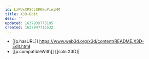 ```yaml
---
id: LzPUxXPSCzSRKkuPieyMM
title: X3D-Edit
desc: ''
updated: 1637939775105
created: 1637847715632
---
```



- [[p.hasURL]] https://www.web3d.org/x3d/content/README.X3D-Edit.html
- [[p.compatibleWith]] [[soln.X3D]]
